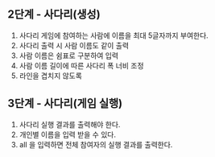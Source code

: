 ## 2단계 - 사다리(생성)
1. 사다리 게임에 참여하는 사람에 이름을 최대 5글자까지 부여한다.
2. 사다리 출력 시 사람 이름도 같이 출력
3. 사람 이름은 쉼표로 구분하여 입력
4. 사람 이름 길이에 따른 사다리 폭 너비 조정
5. 라인을 겹치지 않도록

## 3단계 - 사다리(게임 실행)
1. 사다리 실행 결과를 출력해야 한다.
2. 개인별 이름을 입력 받을 수 있다.
3. all 을 입력하면 전체 참여자의 실행 결과를 출력한다.
